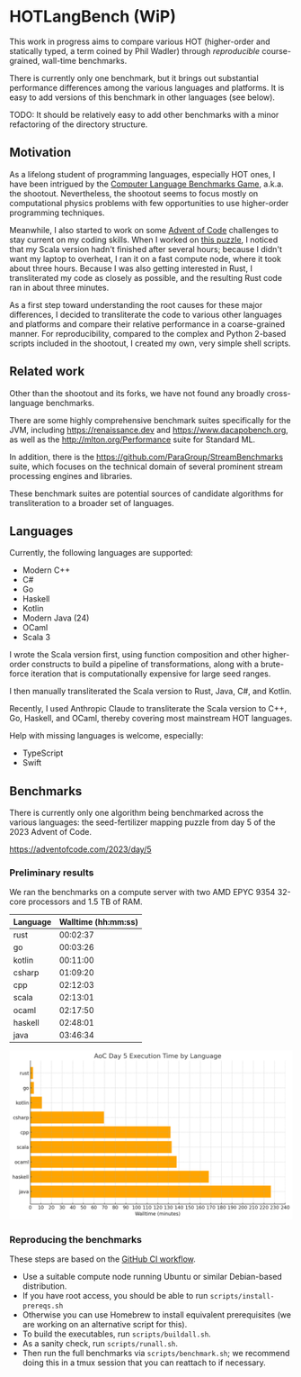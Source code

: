 # HOTLangBench (WiP)

This work in progress aims to compare various HOT (higher-order and statically typed, a term coined by Phil Wadler) through *reproducible* course-grained, wall-time benchmarks.

There is currently only one benchmark, but it brings out substantial performance differences among the various languages and platforms. 
It is easy to add versions of this benchmark in other languages (see below).

TODO: It should be relatively easy to add other benchmarks with a minor refactoring of the directory structure.

## Motivation

As a lifelong student of programming languages, especially HOT ones, I have been intrigued by the [Computer Language Benchmarks Game](https://benchmarksgame-team.pages.debian.net/benchmarksgame), a.k.a. the shootout.
Nevertheless, the shootout seems to focus mostly on computational physics problems with few opportunities to use higher-order programming techniques.

Meanwhile, I also started to work on some [Advent of Code](https://adventofcode.com) challenges to stay current on my coding skills.
When I worked on [this puzzle](https://adventofcode.com/2023/day/5), I noticed that my Scala version hadn't finished after several hours; because I didn't want my laptop to overheat, I ran it on a fast compute node, where it took about three hours. 
Because I was also getting interested in Rust, I transliterated my code as closely as possible, and the resulting Rust code ran in about three minutes.

As a first step toward understanding the root causes for these major differences, I decided to transliterate the code to various other languages and platforms and compare their relative performance in a coarse-grained manner.
For reproducibility, compared to the complex and Python 2-based scripts included in the shootout, I created my own, very simple shell scripts.

## Related work

Other than the shootout and its forks, we have not found any broadly cross-language benchmarks.

There are some highly comprehensive benchmark suites specifically for the JVM, including https://renaissance.dev and https://www.dacapobench.org, as well as the http://mlton.org/Performance suite for Standard ML.


In addition, there is the https://github.com/ParaGroup/StreamBenchmarks suite, which focuses on the technical domain of several prominent stream processing engines and libraries.

These benchmark suites are potential sources of candidate algorithms for transliteration to a broader set of languages.

## Languages

Currently, the following languages are supported:

- Modern C++
- C#
- Go
- Haskell
- Kotlin
- Modern Java (24)
- OCaml
- Scala 3

I wrote the Scala version first, using function composition and other higher-order constructs to build a pipeline of transformations, along with a brute-force iteration that is computationally expensive for large seed ranges.

I then manually transliterated the Scala version to Rust, Java, C#, and Kotlin.

Recently, I used Anthropic Claude to transliterate the Scala version to C++, Go, Haskell, and OCaml, thereby covering most mainstream HOT languages.

Help with missing languages is welcome, especially:

- TypeScript
- Swift

## Benchmarks

There is currently only one algorithm being benchmarked across the various languages: the seed-fertilizer mapping puzzle from day 5 of the 2023 Advent of Code.

https://adventofcode.com/2023/day/5


### Preliminary results

We ran the benchmarks on a compute server with two AMD EPYC 9354 32-core processors and 1.5 TB of RAM.


| Language | Walltime (hh:mm:ss) |
|----------|---------------------|
| rust     | 00:02:37            |
| go       | 00:03:26            |
| kotlin   | 00:11:00            |
| csharp   | 01:09:20            |
| cpp      | 02:12:03            |
| scala    | 02:13:01            |
| ocaml    | 02:17:50            |
| haskell  | 02:48:01            |
| java     | 03:46:34            |

![Execution Time Chart](doc/images/aoc23d5.png)

### Reproducing the benchmarks

These steps are based on the [GitHub CI workflow](blob/main/.github/workflows/main.yml).

- Use a suitable compute node running Ubuntu or similar Debian-based distribution.
- If you have root access, you should be able to run `scripts/install-prereqs.sh`
- Otherwise you can use Homebrew to install equivalent prerequisites (we are working on an alternative script for this).
- To build the executables, run `scripts/buildall.sh`.
- As a sanity check, run `scripts/runall.sh`.
- Then run the full benchmarks via `scripts/benchmark.sh`; we recommend doing this in a tmux session that you can reattach to if necessary.
